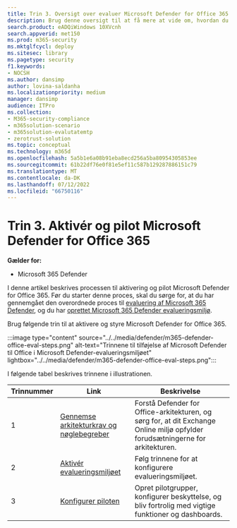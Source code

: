 ```yaml
---
title: Trin 3. Oversigt over evaluer Microsoft Defender for Office 365
description: Brug denne oversigt til at få mere at vide om, hvordan du konfigurerer et MDO-pilotprojekt, herunder krav, aktivering eller aktivering af evaluering og konfiguration af piloten.
search.product: eADQiWindows 10XVcnh
search.appverid: met150
ms.prod: m365-security
ms.mktglfcycl: deploy
ms.sitesec: library
ms.pagetype: security
f1.keywords:
- NOCSH
ms.author: dansimp
author: lovina-saldanha
ms.localizationpriority: medium
manager: dansimp
audience: ITPro
ms.collection:
- M365-security-compliance
- m365solution-scenario
- m365solution-evalutatemtp
- zerotrust-solution
ms.topic: conceptual
ms.technology: m365d
ms.openlocfilehash: 5a5b1e6a08b91eba8ecd256a5ba80954305853ee
ms.sourcegitcommit: 61b22df76e0f81e5ef11c587b129287886151c79
ms.translationtype: MT
ms.contentlocale: da-DK
ms.lasthandoff: 07/12/2022
ms.locfileid: "66750116"
---
```

# <a name="step-3-enable-and-pilot-microsoft-defender-for-office-365"></a>Trin 3. Aktivér og pilot Microsoft Defender for Office 365

**Gælder for:**
- Microsoft 365 Defender

I denne artikel beskrives processen til aktivering og pilot Microsoft Defender for Office 365. Før du starter denne proces, skal du sørge for, at du har gennemgået den overordnede proces til [evaluering af Microsoft 365 Defender](eval-overview.md), og du har [oprettet Microsoft 365 Defender evalueringsmiljø](eval-create-eval-environment.md). 
<br>

Brug følgende trin til at aktivere og styre Microsoft Defender for Office 365.

:::image type="content" source="../../media/defender/m365-defender-office-eval-steps.png" alt-text="Trinnene til tilføjelse af Microsoft Defender til Office i Microsoft Defender-evalueringsmiljøet" lightbox="../../media/defender/m365-defender-office-eval-steps.png":::

I følgende tabel beskrives trinnene i illustrationen.

| Trinnummer | Link  |Beskrivelse  |
|---------|---------|---------|
|1|[Gennemse arkitekturkrav og nøglebegreber](eval-defender-office-365-architecture.md)    | Forstå Defender for Office-arkitekturen, og sørg for, at dit Exchange Online miljø opfylder forudsætningerne for arkitekturen.       |
|2|[Aktivér evalueringsmiljøet](eval-defender-office-365-enable-eval.md)     |   Følg trinnene for at konfigurere evalueringsmiljøet.      |
|3|[Konfigurer piloten ](eval-defender-office-365-pilot.md)    |    Opret pilotgrupper, konfigurer beskyttelse, og bliv fortrolig med vigtige funktioner og dashboards.     |

